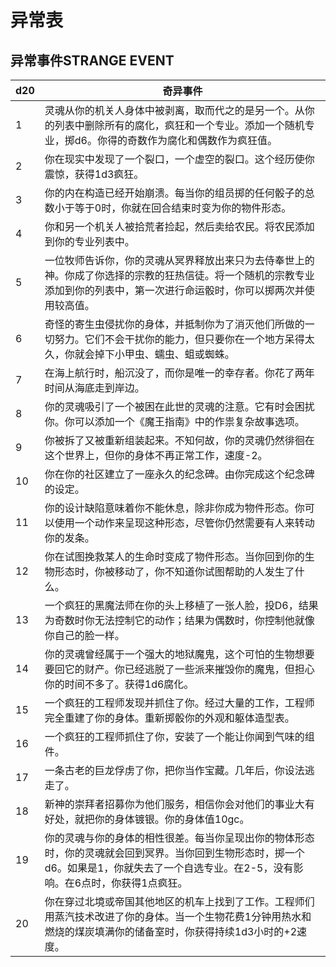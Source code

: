 # 异常表

## **异常事件STRANGE EVENT**

<table>
<thead>
<tr class="header">
<th>d20</th>
<th>奇异事件</th>
</tr>
</thead>
<tbody>
<tr class="odd">
<td>1</td>
<td>灵魂从你的机关人身体中被剥离，取而代之的是另一个。从你的列表中删除所有的腐化，疯狂和一个专业。添加一个随机专业，掷d6。你得的奇数作为腐化和偶数作为疯狂值。</td>
</tr>
<tr class="even">
<td>2</td>
<td>你在现实中发现了一个裂口，一个虚空的裂口。这个经历使你震惊，获得1d3疯狂。</td>
</tr>
<tr class="odd">
<td>3</td>
<td>你的内在构造已经开始崩溃。每当你的组员掷的任何骰子的总数小于等于0时，你就在回合结束时变为你的物件形态。</td>
</tr>
<tr class="even">
<td>4</td>
<td>你和另一个机关人被拾荒者捡起，然后卖给农民。将农民添加到你的专业列表中。</td>
</tr>
<tr class="odd">
<td>5</td>
<td>一位牧师告诉你，你的灵魂从冥界释放出来只为去侍奉世上的神。你成了你选择的宗教的狂热信徒。将一个随机的宗教专业添加到你的列表中，第一次进行命运骰时，你可以掷两次并使用较高值。</td>
</tr>
<tr class="even">
<td>6</td>
<td>奇怪的寄生虫侵扰你的身体，并抵制你为了消灭他们所做的一切努力。它们不会干扰你的能力，但只要你在一个地方呆得太久，你就会掉下小甲虫、蠕虫、蛆或蜘蛛。</td>
</tr>
<tr class="odd">
<td>7</td>
<td>在海上航行时，船沉没了，而你是唯一的幸存者。你花了两年时间从海底走到岸边。</td>
</tr>
<tr class="even">
<td>8</td>
<td>你的灵魂吸引了一个被困在此世的灵魂的注意。它有时会困扰你。你可以添加一个《魔王指南》中的作祟复杂故事选项。</td>
</tr>
<tr class="odd">
<td>9</td>
<td>你被拆了又被重新组装起来。不知何故，你的灵魂仍然徘徊在这个世界上，但你的身体不再正常工作，速度-2。</td>
</tr>
<tr class="even">
<td>10</td>
<td>你在你的社区建立了一座永久的纪念碑。由你完成这个纪念碑的设定。</td>
</tr>
<tr class="odd">
<td>11</td>
<td>你的设计缺陷意味着你不能休息，除非你成为物件形态。你可以使用一个动作来呈现这种形态，尽管你仍然需要有人来转动你的发条。</td>
</tr>
<tr class="even">
<td>12</td>
<td>你在试图挽救某人的生命时变成了物件形态。当你回到你的生物形态时，你被移动了，你不知道你试图帮助的人发生了什么。</td>
</tr>
<tr class="odd">
<td>13</td>
<td>一个疯狂的黑魔法师在你的头上移植了一张人脸，投D6，结果为奇数时你无法控制它的动作；结果为偶数时，你控制他就像你自己的脸一样。</td>
</tr>
<tr class="even">
<td>14</td>
<td>你的灵魂曾经属于一个强大的地狱魔鬼，这个可怕的生物想要要回它的财产。你已经逃脱了一些派来摧毁你的魔鬼，但担心你的时间不多了。获得1d6腐化。</td>
</tr>
<tr class="odd">
<td>15</td>
<td>一个疯狂的工程师发现并抓住了你。经过大量的工作，工程师完全重建了你的身体。重新掷骰你的外观和躯体造型表。</td>
</tr>
<tr class="even">
<td>16</td>
<td>一个疯狂的工程师抓住了你，安装了一个能让你闻到气味的组件。</td>
</tr>
<tr class="odd">
<td>17</td>
<td>一条古老的巨龙俘虏了你，把你当作宝藏。几年后，你设法逃走了。</td>
</tr>
<tr class="even">
<td>18</td>
<td>新神的崇拜者招募你为他们服务，相信你会对他们的事业大有好处，就把你的身体镀银。你的身体值10gc。</td>
</tr>
<tr class="odd">
<td>19</td>
<td>你的灵魂与你的身体的相性很差。每当你呈现出你的物体形态时，你的灵魂就会回到冥界。当你回到生物形态时，掷一个d6。如果是1，你就失去了一个自选专业。在2-5，没有影响。在6点时，你获得1点疯狂。</td>
</tr>
<tr class="even">
<td>20</td>
<td>你在穿过北境或帝国其他地区的机车上找到了工作。工程师们用蒸汽技术改进了你的身体。当一个生物花费1分钟用热水和燃烧的煤炭填满你的储备室时，你获得持续1d3小时的+2速度。</td>
</tr>
</tbody>
</table>

 
